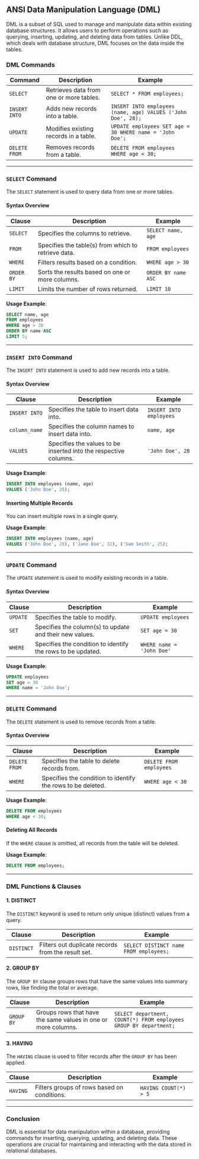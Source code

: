 ## ANSI Data Manipulation Language (DML)

DML is a subset of SQL used to manage and manipulate data within existing database structures. It allows users to perform operations such as querying, inserting, updating, and deleting data from tables. Unlike DDL, which deals with database structure, DML focuses on the data inside the tables.

### DML Commands

| **Command**            | **Description**                                                                                         | **Example**                                                         |  
|------------------------|---------------------------------------------------------------------------------------------------------|---------------------------------------------------------------------|  
| `SELECT`               | Retrieves data from one or more tables.                                                                  | `SELECT * FROM employees;`                                          |  
| `INSERT INTO`          | Adds new records into a table.                                                                            | `INSERT INTO employees (name, age) VALUES ('John Doe', 28);`        |  
| `UPDATE`               | Modifies existing records in a table.                                                                     | `UPDATE employees SET age = 30 WHERE name = 'John Doe';`            |  
| `DELETE FROM`          | Removes records from a table.                                                                             | `DELETE FROM employees WHERE age < 30;`                              |  

---

### `SELECT` Command

The `SELECT` statement is used to query data from one or more tables.

#### Syntax Overview

| **Clause**             | **Description**                                                                                         | **Example**                                                         |  
|------------------------|---------------------------------------------------------------------------------------------------------|---------------------------------------------------------------------|  
| `SELECT`               | Specifies the columns to retrieve.                                                                       | `SELECT name, age`                                                  |  
| `FROM`                 | Specifies the table(s) from which to retrieve data.                                                      | `FROM employees`                                                    |  
| `WHERE`                | Filters results based on a condition.                                                                    | `WHERE age > 30`                                                    |  
| `ORDER BY`             | Sorts the results based on one or more columns.                                                          | `ORDER BY name ASC`                                                 |  
| `LIMIT`                | Limits the number of rows returned.                                                                      | `LIMIT 10`                                                          |  

**Usage Example**:  
```sql
SELECT name, age 
FROM employees 
WHERE age > 30 
ORDER BY name ASC 
LIMIT 5;
```

---

### `INSERT INTO` Command

The `INSERT INTO` statement is used to add new records into a table.

#### Syntax Overview

| **Clause**             | **Description**                                                                                         | **Example**                                                         |  
|------------------------|---------------------------------------------------------------------------------------------------------|---------------------------------------------------------------------|  
| `INSERT INTO`          | Specifies the table to insert data into.                                                                  | `INSERT INTO employees`                                             |  
| `column_name`          | Specifies the column names to insert data into.                                                          | `name, age`                                                         |  
| `VALUES`               | Specifies the values to be inserted into the respective columns.                                          | `'John Doe', 28`                                                    |  

**Usage Example**:  
```sql
INSERT INTO employees (name, age) 
VALUES ('John Doe', 28);
```

#### Inserting Multiple Records

You can insert multiple rows in a single query.

**Usage Example**:  
```sql
INSERT INTO employees (name, age) 
VALUES ('John Doe', 28), ('Jane Doe', 32), ('Sam Smith', 25);
```

---

### `UPDATE` Command

The `UPDATE` statement is used to modify existing records in a table.

#### Syntax Overview

| **Clause**             | **Description**                                                                                         | **Example**                                                         |  
|------------------------|---------------------------------------------------------------------------------------------------------|---------------------------------------------------------------------|  
| `UPDATE`               | Specifies the table to modify.                                                                           | `UPDATE employees`                                                  |  
| `SET`                  | Specifies the column(s) to update and their new values.                                                  | `SET age = 30`                                                      |  
| `WHERE`                | Specifies the condition to identify the rows to be updated.                                              | `WHERE name = 'John Doe'`                                           |  

**Usage Example**:  
```sql
UPDATE employees 
SET age = 30 
WHERE name = 'John Doe';
```

---

### `DELETE` Command

The `DELETE` statement is used to remove records from a table.

#### Syntax Overview

| **Clause**             | **Description**                                                                                         | **Example**                                                         |  
|------------------------|---------------------------------------------------------------------------------------------------------|---------------------------------------------------------------------|  
| `DELETE FROM`          | Specifies the table to delete records from.                                                              | `DELETE FROM employees`                                             |  
| `WHERE`                | Specifies the condition to identify the rows to be deleted.                                              | `WHERE age < 30`                                                    |  

**Usage Example**:  
```sql
DELETE FROM employees 
WHERE age < 30;
```

#### Deleting All Records

If the `WHERE` clause is omitted, all records from the table will be deleted.

**Usage Example**:  
```sql
DELETE FROM employees;
```

---

### DML Functions & Clauses

#### 1. **DISTINCT**

The `DISTINCT` keyword is used to return only unique (distinct) values from a query.

| **Clause**             | **Description**                                                                                         | **Example**                                                         |  
|------------------------|---------------------------------------------------------------------------------------------------------|---------------------------------------------------------------------|  
| `DISTINCT`             | Filters out duplicate records from the result set.                                                       | `SELECT DISTINCT name FROM employees;`                              |  

#### 2. **GROUP BY**

The `GROUP BY` clause groups rows that have the same values into summary rows, like finding the total or average.

| **Clause**             | **Description**                                                                                         | **Example**                                                         |  
|------------------------|---------------------------------------------------------------------------------------------------------|---------------------------------------------------------------------|  
| `GROUP BY`             | Groups rows that have the same values in one or more columns.                                            | `SELECT department, COUNT(*) FROM employees GROUP BY department;`  |  

#### 3. **HAVING**

The `HAVING` clause is used to filter records after the `GROUP BY` has been applied.

| **Clause**             | **Description**                                                                                         | **Example**                                                         |  
|------------------------|---------------------------------------------------------------------------------------------------------|---------------------------------------------------------------------|  
| `HAVING`               | Filters groups of rows based on conditions.                                                              | `HAVING COUNT(*) > 5`                                               |  

---

### Conclusion

DML is essential for data manipulation within a database, providing commands for inserting, querying, updating, and deleting data. These operations are crucial for maintaining and interacting with the data stored in relational databases.
